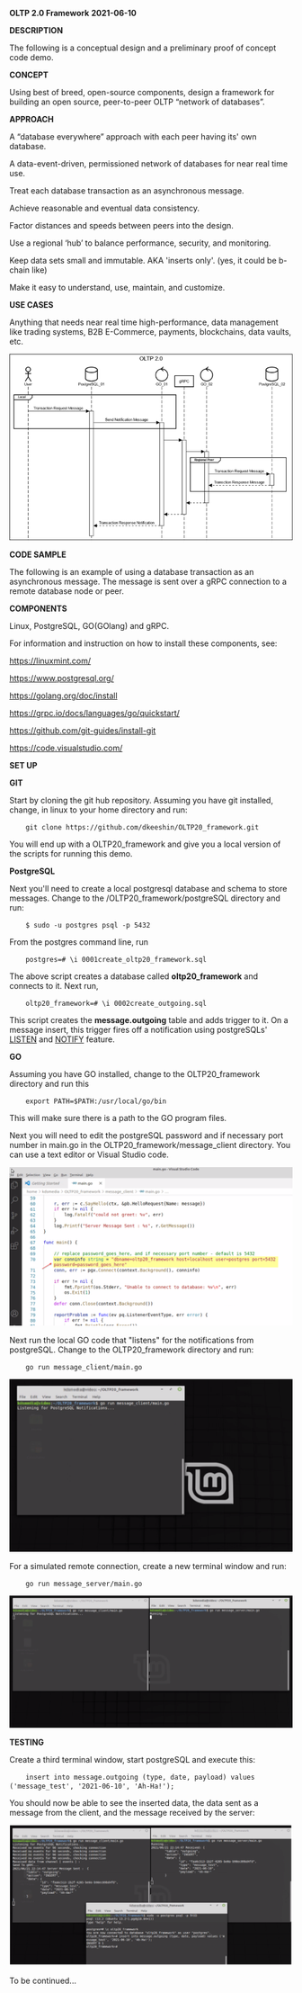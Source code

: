 __OLTP 2.0 Framework__
__2021-06-10__

__DESCRIPTION__

The following is a conceptual design and a preliminary proof of concept code demo. 

__CONCEPT__

Using best of breed, open-source components, design a framework for building an open source, peer-to-peer OLTP “network of databases”.

__APPROACH__

A “database everywhere” approach with each peer having its' own database.

A data-event-driven, permissioned network of databases for near real time use.

Treat each database transaction as an asynchronous message. 

Achieve reasonable and eventual data consistency.

Factor distances and speeds between peers into the design.  

Use a regional ‘hub’ to balance performance, security, and monitoring.
 
Keep data sets small and immutable. AKA 'inserts only'.  (yes, it could be b-chain like)

Make it easy to understand, use, maintain, and customize.  

**USE CASES**

Anything that needs near real time high-performance, data management like trading systems, B2B E-Commerce, payments, blockchains, data vaults, etc. 

![image](https://github.com/dkeeshin/OLTP20_framework/blob/main/OLTP20Preliminary20210614.png)

**CODE SAMPLE**

The following is an example of using a database transaction as an asynchronous message. The message is sent over a gRPC connection to a remote database node or peer.

**COMPONENTS**

Linux, PostgreSQL, GO(GOlang) and gRPC.

For information and instruction on how to install these components, see:

https://linuxmint.com/

https://www.postgresql.org/

https://golang.org/doc/install

https://grpc.io/docs/languages/go/quickstart/

https://github.com/git-guides/install-git

https://code.visualstudio.com/

**SET UP**

__GIT__

Start by cloning the git hub repository.  Assuming you have git installed, change, in linux to your home directory and run:

        git clone https://github.com/dkeeshin/OLTP20_framework.git

You will end up with a OLTP20_framework and give you a local version of the scripts for running this demo.

__PostgreSQL__

Next you'll need to create a local postgresql database and schema to store messages. Change to the /OLTP20_framework/postgreSQL directory and run:

		$ sudo -u postgres psql -p 5432 

From the postgres command line, run

		postgres=# \i 0001create_oltp20_framework.sql

The above script creates a database called __oltp20_framework__ and connects to it. Next run,

		oltp20_framework=# \i 0002create_outgoing.sql

This script creates the __message.outgoing__ table and adds trigger to it. On a message insert, this trigger fires off a notification using postgreSQLs' [LISTEN](https://www.postgresql.org/docs/9.1/sql-listen.html) and [NOTIFY](https://www.postgresql.org/docs/9.1/sql-notify.html) feature.

__GO__

Assuming you have GO installed, change to the OLTP20_framework directory and run this

        export PATH=$PATH:/usr/local/go/bin

This will make sure there is a path to the GO program files.

Next you will need to edit the postgreSQL password and if necessary port number in main.go in the OLTP20_framework/message_client directory. You can use a text editor or Visual Studio code.  

![image](https://github.com/dkeeshin/OLTP20_framework/blob/main/message_client/07_client_main_go.png)

Next run the local GO code that "listens" for the notifications from postgreSQL. Change to the OLTP20_framework directory and run:

        go run message_client/main.go

![image](https://github.com/dkeeshin/OLTP20_framework/blob/main/message_client/01_message_client.png)

For a simulated remote connection, create a new terminal window and run:

		go run message_server/main.go

![image](https://github.com/dkeeshin/OLTP20_framework/blob/main/message_server/02_message_server.png)

**TESTING**

Create a third terminal window, start postgreSQL and execute this:

		insert into message.outgoing (type, date, payload) values ('message_test', '2021-06-10', 'Ah-Ha!');

You should now be able to see the inserted data, the data sent as a message from the client, and the message received by the server:

![image](https://github.com/dkeeshin/OLTP20_framework/blob/main/message_server/04_message_sent.png)

To be continued...








